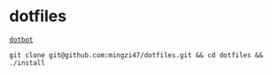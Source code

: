 # dotfiles


[`dotbot`]()


```
git clone git@github.com:mingzi47/dotfiles.git && cd dotfiles && ./install
```
